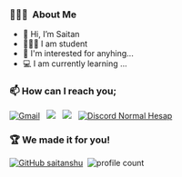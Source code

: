 ### 👨🏻‍💻 &nbsp;About Me
- 👋 Hi, I’m Saitan
- 👨🏻‍🎓 I am student
- 👀 I'm interested for anyhing...
- 💻 I am currently learning ...

### 📫 How can I reach you;
<a href="mailto:saitaniletisim@hotmail.com"><img alt="Gmail" src="https://img.shields.io/badge/Gmail-D14836?style=flat&logo=Gmail&logoColor=white" /></a> &nbsp;
<a href="https://instagram.com/saitan4k"><img src="https://img.shields.io/badge/@saitan4k-E4405F?style=flat&logo=Instagram&logoColor=white"/></a> &nbsp;
<a href="https://twitter.com/saitan10line"><img src="https://img.shields.io/badge/YouTube-C4302B?style=flat&logo=YouTube&logoColor=white"/></a> &nbsp;
<a href="https://discord.com/users/761557941069152267"><img alt="Discord Normal Hesap" src="https://img.shields.io/badge/Discord-2f3236?style=flat&logo=discord&logoColor=blue" /></a> &nbsp;

### 🏆 We made it for you!
[![GitHub saitanshu](https://img.shields.io/github/followers/saitanthefinest?label=follow&style=social)](https://github.com/saitanthefinest)&nbsp;
![profile count](https://komarev.com/ghpvc/?username=saitanthefinest&color=red)&nbsp;

